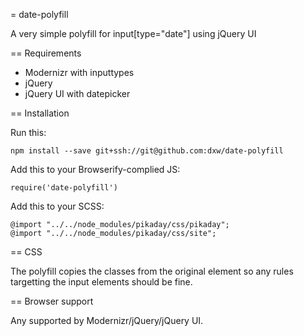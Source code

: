 = date-polyfill

A very simple polyfill for input[type="date"] using jQuery UI

== Requirements

- Modernizr with inputtypes
- jQuery
- jQuery UI with datepicker

== Installation

Run this:

    npm install --save git+ssh://git@github.com:dxw/date-polyfill

Add this to your Browserify-complied JS:

    require('date-polyfill')

Add this to your SCSS:

    @import "../../node_modules/pikaday/css/pikaday";
    @import "../../node_modules/pikaday/css/site";

== CSS

The polyfill copies the classes from the original element so any rules targetting the input elements should be fine.

== Browser support

Any supported by Modernizr/jQuery/jQuery UI.
